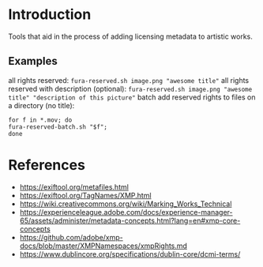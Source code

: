 # Introduction
Tools that aid in the process of adding licensing metadata to artistic works.

## Examples

all rights reserved:
`fura-reserved.sh image.png "awesome title"`
all rights reserved with description (optional):
`fura-reserved.sh image.png "awesome title" "description of this picture"`
batch add reserved rights to files on a directory (no title):
```
for f in *.mov; do
fura-reserved-batch.sh "$f";
done
```

# References
- https://exiftool.org/metafiles.html
- https://exiftool.org/TagNames/XMP.html
- https://wiki.creativecommons.org/wiki/Marking_Works_Technical
- https://experienceleague.adobe.com/docs/experience-manager-65/assets/administer/metadata-concepts.html?lang=en#xmp-core-concepts
- https://github.com/adobe/xmp-docs/blob/master/XMPNamespaces/xmpRights.md
- https://www.dublincore.org/specifications/dublin-core/dcmi-terms/
